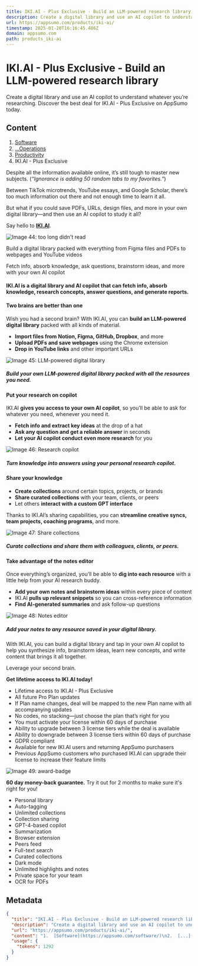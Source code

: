 ```yaml
---
title: IKI.AI - Plus Exclusive - Build an LLM-powered research library
description: Create a digital library and use an AI copilot to understand whatever you’re researching. Discover the best deal for IKI.AI - Plus Exclusive on AppSumo today.
url: https://appsumo.com/products/iki-ai/
timestamp: 2025-01-20T16:16:45.486Z
domain: appsumo.com
path: products_iki-ai
---
```


# IKI.AI - Plus Exclusive - Build an LLM-powered research library


Create a digital library and use an AI copilot to understand whatever you’re researching. Discover the best deal for IKI.AI - Plus Exclusive on AppSumo today.


## Content

1.  [Software](https://appsumo.com/software/)
2.  [...](https://appsumo.com/software/operations/)[Operations](https://appsumo.com/software/operations/)
3.  [Productivity](https://appsumo.com/software/operations/productivity/)
4.  IKI.AI - Plus Exclusive

Despite all the information available online, it’s still tough to master new subjects. (_“Ignorance is adding 50 random tabs to my favorites.”_)

Between TikTok microtrends, YouTube essays, and Google Scholar, there’s too much information out there and not enough time to learn it all.

But what if you could save PDFs, URLs, design files, and more in your own digital library—and then use an AI copilot to study it all?

Say hello to [**IKI.AI**](http://iki.ai/).

![Image 44: too long didn't read](https://appsumo2next-cdn.appsumo.com/_next/static/media/question-mark.88093265.svg)

Build a digital library packed with everything from Figma files and PDFs to webpages and YouTube videos

Fetch info, absorb knowledge, ask questions, brainstorm ideas, and more with your own AI copilot

#### **IKI.AI is a digital library and AI copilot that can fetch info, absorb knowledge, research concepts, answer questions, and generate reports.**

#### **Two brains are better than one**

Wish you had a second brain? With IKI.AI, you can **build an LLM-powered digital library** packed with all kinds of material.

*   **Import files from Notion, Figma, GitHub, Dropbox**, and more
*   **Upload PDFs and save webpages** using the Chrome extension
*   **Drop in YouTube links** and other important URLs

![Image 45: LLM-powered digital library](https://appsumo2-cdn.appsumo.com/media/stories/images/ikiai-1_uuid_80faeae8-1e98-420d-b135-5992e646ce2e.jpg?optimizer=gif)

##### _Build your own LLM-powered digital library packed with all the resources you need._

#### **Put your research on copilot**

IKI.AI **gives you access to your own AI copilot**, so you’ll be able to ask for whatever you need, whenever you need it.

*   **Fetch info and extract key ideas** at the drop of a hat
*   **Ask any question and get a reliable answer** in seconds
*   **Let your AI copilot conduct even more research** for you

![Image 46: Research copilot](https://appsumo2-cdn.appsumo.com/media/stories/images/ikiai-2_uuid_8225373e-565c-48ae-9633-c0f4ce53cc36.jpg?optimizer=gif)

##### _Turn knowledge into answers using your personal research copilot._

#### **Share your knowledge**

*   **Create collections** around certain topics, projects, or brands
*   **Share curated collections** with your team, clients, or peers
*   Let others **interact with a custom GPT interface**

Thanks to IKI.AI’s sharing capabilities, you can **streamline creative syncs, team projects, coaching programs**, and more.

![Image 47: Share collections](https://appsumo2-cdn.appsumo.com/media/stories/images/ikiai-3_uuid_394437ca-b1db-4b59-a964-509e59581328.jpg?optimizer=gif)

##### _Curate collections and share them with colleagues, clients, or peers._

#### **Take advantage of the notes editor**

Once everything’s organized, you’ll be able to **dig into each resource** with a little help from your AI research buddy.

*   **Add your own notes and brainstorm ideas** within every piece of content
*   IKI.AI **pulls up relevant snippets** so you can cross-reference information
*   **Find AI-generated summaries** and ask follow-up questions

![Image 48: Notes editor](https://appsumo2-cdn.appsumo.com/media/stories/images/ikiai-4_uuid_15b6d90f-9b27-4762-8e34-f7800584d8fc.jpg?optimizer=gif)

##### _Add your notes to any resource saved in your digital library._

With IKI.AI, you can build a digital library and tap in your own AI copilot to help you synthesize info, brainstorm ideas, learn new concepts, and write content that brings it all together.

Leverage your second brain.

**Get lifetime access to IKI.AI today!**

*   Lifetime access to IKI.AI - Plus Exclusive
*   All future Pro Plan updates
*   If Plan name changes, deal will be mapped to the new Plan name with all accompanying updates
*   No codes, no stacking—just choose the plan that’s right for you
*   You must activate your license within 60 days of purchase
*   Ability to upgrade between 3 license tiers while the deal is available
*   Ability to downgrade between 3 license tiers within 60 days of purchase
*   GDPR compliant
*   Available for new IKI.AI users and returning AppSumo purchasers
*   Previous AppSumo customers who purchased IKI.AI can upgrade their license to increase their feature limits

![Image 49: award-badge](https://appsumo2next-cdn.appsumo.com/_next/static/media/award-badge.8c6d4589.svg)

**60 day money-back guarantee.** Try it out for 2 months to make sure it's right for you!

*   Personal library
*   Auto-tagging
*   Unlimited collections
*   Collection sharing
*   GPT-4-based copilot
*   Summarization
*   Browser extension
*   Peers feed
*   Full-text search
*   Curated collections
*   Dark mode
*   Unlimited highlights and notes
*   Private space for your team
*   OCR for PDFs

## Metadata

```json
{
  "title": "IKI.AI - Plus Exclusive - Build an LLM-powered research library",
  "description": "Create a digital library and use an AI copilot to understand whatever you’re researching. Discover the best deal for IKI.AI - Plus Exclusive on AppSumo today.",
  "url": "https://appsumo.com/products/iki-ai/",
  "content": "1.  [Software](https://appsumo.com/software/)\n2.  [...](https://appsumo.com/software/operations/)[Operations](https://appsumo.com/software/operations/)\n3.  [Productivity](https://appsumo.com/software/operations/productivity/)\n4.  IKI.AI - Plus Exclusive\n\nDespite all the information available online, it’s still tough to master new subjects. (_“Ignorance is adding 50 random tabs to my favorites.”_)\n\nBetween TikTok microtrends, YouTube essays, and Google Scholar, there’s too much information out there and not enough time to learn it all.\n\nBut what if you could save PDFs, URLs, design files, and more in your own digital library—and then use an AI copilot to study it all?\n\nSay hello to [**IKI.AI**](http://iki.ai/).\n\n![Image 44: too long didn't read](https://appsumo2next-cdn.appsumo.com/_next/static/media/question-mark.88093265.svg)\n\nBuild a digital library packed with everything from Figma files and PDFs to webpages and YouTube videos\n\nFetch info, absorb knowledge, ask questions, brainstorm ideas, and more with your own AI copilot\n\n#### **IKI.AI is a digital library and AI copilot that can fetch info, absorb knowledge, research concepts, answer questions, and generate reports.**\n\n#### **Two brains are better than one**\n\nWish you had a second brain? With IKI.AI, you can **build an LLM-powered digital library** packed with all kinds of material.\n\n*   **Import files from Notion, Figma, GitHub, Dropbox**, and more\n*   **Upload PDFs and save webpages** using the Chrome extension\n*   **Drop in YouTube links** and other important URLs\n\n![Image 45: LLM-powered digital library](https://appsumo2-cdn.appsumo.com/media/stories/images/ikiai-1_uuid_80faeae8-1e98-420d-b135-5992e646ce2e.jpg?optimizer=gif)\n\n##### _Build your own LLM-powered digital library packed with all the resources you need._\n\n#### **Put your research on copilot**\n\nIKI.AI **gives you access to your own AI copilot**, so you’ll be able to ask for whatever you need, whenever you need it.\n\n*   **Fetch info and extract key ideas** at the drop of a hat\n*   **Ask any question and get a reliable answer** in seconds\n*   **Let your AI copilot conduct even more research** for you\n\n![Image 46: Research copilot](https://appsumo2-cdn.appsumo.com/media/stories/images/ikiai-2_uuid_8225373e-565c-48ae-9633-c0f4ce53cc36.jpg?optimizer=gif)\n\n##### _Turn knowledge into answers using your personal research copilot._\n\n#### **Share your knowledge**\n\n*   **Create collections** around certain topics, projects, or brands\n*   **Share curated collections** with your team, clients, or peers\n*   Let others **interact with a custom GPT interface**\n\nThanks to IKI.AI’s sharing capabilities, you can **streamline creative syncs, team projects, coaching programs**, and more.\n\n![Image 47: Share collections](https://appsumo2-cdn.appsumo.com/media/stories/images/ikiai-3_uuid_394437ca-b1db-4b59-a964-509e59581328.jpg?optimizer=gif)\n\n##### _Curate collections and share them with colleagues, clients, or peers._\n\n#### **Take advantage of the notes editor**\n\nOnce everything’s organized, you’ll be able to **dig into each resource** with a little help from your AI research buddy.\n\n*   **Add your own notes and brainstorm ideas** within every piece of content\n*   IKI.AI **pulls up relevant snippets** so you can cross-reference information\n*   **Find AI-generated summaries** and ask follow-up questions\n\n![Image 48: Notes editor](https://appsumo2-cdn.appsumo.com/media/stories/images/ikiai-4_uuid_15b6d90f-9b27-4762-8e34-f7800584d8fc.jpg?optimizer=gif)\n\n##### _Add your notes to any resource saved in your digital library._\n\nWith IKI.AI, you can build a digital library and tap in your own AI copilot to help you synthesize info, brainstorm ideas, learn new concepts, and write content that brings it all together.\n\nLeverage your second brain.\n\n**Get lifetime access to IKI.AI today!**\n\n*   Lifetime access to IKI.AI - Plus Exclusive\n*   All future Pro Plan updates\n*   If Plan name changes, deal will be mapped to the new Plan name with all accompanying updates\n*   No codes, no stacking—just choose the plan that’s right for you\n*   You must activate your license within 60 days of purchase\n*   Ability to upgrade between 3 license tiers while the deal is available\n*   Ability to downgrade between 3 license tiers within 60 days of purchase\n*   GDPR compliant\n*   Available for new IKI.AI users and returning AppSumo purchasers\n*   Previous AppSumo customers who purchased IKI.AI can upgrade their license to increase their feature limits\n\n![Image 49: award-badge](https://appsumo2next-cdn.appsumo.com/_next/static/media/award-badge.8c6d4589.svg)\n\n**60 day money-back guarantee.** Try it out for 2 months to make sure it's right for you!\n\n*   Personal library\n*   Auto-tagging\n*   Unlimited collections\n*   Collection sharing\n*   GPT-4-based copilot\n*   Summarization\n*   Browser extension\n*   Peers feed\n*   Full-text search\n*   Curated collections\n*   Dark mode\n*   Unlimited highlights and notes\n*   Private space for your team\n*   OCR for PDFs",
  "usage": {
    "tokens": 1292
  }
}
```
